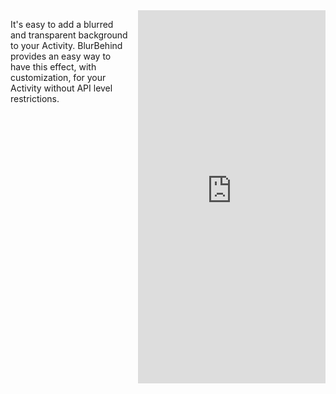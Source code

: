 
<iframe src="https://appetize.io/embed/5kj0zad0g2mkb54xrm6mex8xvw?device=nexus5&scale=75&autoplay=true&orientation=portrait&deviceColor=black" 
        width="300px" height="597px" frameborder="0" scrolling="no"
        style="float:right;margin-left:1em;"></iframe>


It's easy to add a blurred and transparent background to your Activity.  BlurBehind provides an easy way to have this effect, with customization, for your Activity without API level restrictions.

